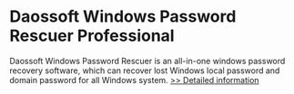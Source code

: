 # Daossoft Windows Password Rescuer Professional
Daossoft Windows Password Rescuer is an all-in-one windows password recovery software, which can recover lost Windows local password and domain password for all Windows system.
[>> Detailed information](https://secure.shareit.com/shareit/product.html?productid=300873357&affiliateid=200057808)